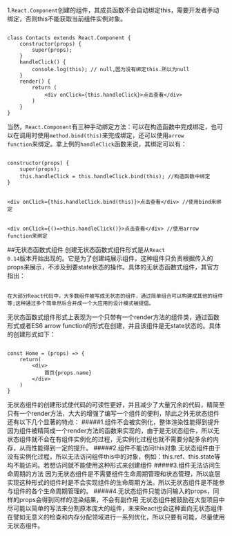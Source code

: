 1.<code>React.Component</code>创建的组件，其成员函数不会自动绑定this，需要开发者手动绑定，否则this不能获取当前组件实例对象。
<pre><code>
class Contacts extends React.Component {  
    constructor(props) {
        super(props);
    }
    handleClick() {
        console.log(this); // null,因为没有绑定this.所以为null
    }
    render() {
        return (
            &lt;div onClick={this.handleClick}&gt;点击查看&lt;/div&gt;
        )
    }
}
</pre></code>
当然，<code>React.Component</code>有三种手动绑定方法：可以在构造函数中完成绑定，也可以在调用时使用<code>method.bind(this)</code>来完成绑定，还可以使用<code>arrow function</code>来绑定。拿上例的<code>handleClick</code>函数来说，其绑定可以有：

<pre><code>
constructor(props) {
    super(props);
    this.handleClick = this.handleClick.bind(this); //构造函数中绑定
}
</code></pre>
<pre><code>
&lt;div onClick={this.handleClick.bind(this)}&gt;点击查看&lt;/div&gt; //使用bind来绑定</code></pre>

<pre><code>
&lt;div onClick={()=>this.handleClick()}&gt;点击查看&lt;/div&gt; //使用arrow function来绑定
</code></pre>

##无状态函数式组件
创建无状态函数式组件形式是从<code>React 0.14</code>版本开始出现的。它是为了创建纯展示组件，这种组件只负责根据传入的props来展示，不涉及到要state状态的操作。具体的无状态函数式组件，其官方指出：
<pre><code>
在大部分React代码中，大多数组件被写成无状态的组件，通过简单组合可以构建成其他的组件等;这种通过多个简单然后合并成一个大应用的设计模式被提倡。</code></pre>
无状态函数式组件形式上表现为一个只带有一个render方法的组件类，通过函数形式或者ES6 arrow function的形式在创建，并且该组件是无state状态的。具体的创建形式如下：
<pre><code>
const Home = (props) => {
    return(
        &lt;div&gt;
            首页{props.name}
        &lt;/div&gt;
    )
}
</code></pre>
无状态组件的创建形式使代码的可读性更好，并且减少了大量冗余的代码，精简至只有一个render方法，大大的增强了编写一个组件的便利，除此之外无状态组件还有以下几个显著的特点：
#####1.组件不会被实例化，整体渲染性能得到提升
因为组件被精简成一个render方法的函数来实现的，由于是无状态组件，所以无状态组件就不会在有组件实例化的过程，无实例化过程也就不需要分配多余的内存，从而性能得到一定的提升。
#####2.组件不能访问this对象
无状态组件由于没有实例化过程，所以无法访问组件this中的对象，例如：this.ref、this.state等均不能访问。若想访问就不能使用这种形式来创建组件
#####3.组件无法访问生命周期的方法
因为无状态组件是不需要组件生命周期管理和状态管理，所以底层实现这种形式的组件时是不会实现组件的生命周期方法。所以无状态组件是不能参与组件的各个生命周期管理的。
#####4.无状态组件只能访问输入的props，同样的props会得到同样的渲染结果，不会有副作用
无状态组件被鼓励在大型项目中尽可能以简单的写法来分割原本庞大的组件，未来React也会这种面向无状态组件在譬如无意义的检查和内存分配领域进行一系列优化，所以只要有可能，尽量使用无状态组件。